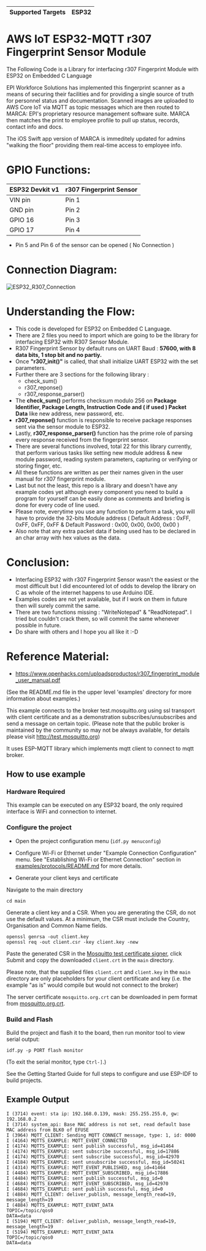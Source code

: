 | Supported Targets | ESP32 
| ----------------- | ----- 

# AWS IoT ESP32-MQTT r307 Fingerprint Sensor Module
The Following Code is a Library for interfacing r307 Fingerprint Module with ESP32 on Embedded C Language

EPI Workforce Solutions has implemented this fingerprint scanner as a means of securing their facilities and for providing a single source of truth for personnel status and documentation. Scanned images are uploaded to AWS Core IoT via MQTT as topic messages which are then routed to MARCA: EPI's proprietary resource management software suite. MARCA then matches the print to employee profile to pull up status, records, contact info and docs.

The iOS Swift app version of MARCA is immeditely updated for admins "walking the floor" providing them real-time access to employee info.

# GPIO Functions:
| ESP32 Devkit v1   | r307 Fingerprint Sensor |
| ------------- | ------------- |
| VIN pin | Pin 1 |
| GND pin | Pin 2 |
| GPIO 16 | Pin 3 |
| GPIO 17 | Pin 4 |

* Pin 5 and Pin 6 of the sensor can be opened ( No Connection )

# Connection Diagram:
![ESP32_R307_Connection](https://user-images.githubusercontent.com/99990377/171999044-11c50e19-c3a8-41ce-922c-179af355bffc.png)

# Understanding the Flow:
* This code is developed for ESP32 on Embedded C Language.
* There are 2 files you need to import which are going to be the library for interfacing ESP32 with R307 Sensor Module.
* R307 Fingerprint Sensor by default runs on UART Baud : **57600, with 8 data bits, 1 stop bit and no partiy.**
* Once **"r307_init()"** is called, that shall initialize UART ESP32 with the set parameters.
* Further there are 3 sections for the following library :
  * check_sum()
  * r307_reponse()
  * r307_response_parser()
* The **check_sum()** performs checksum modulo 256 on **Package Identifier, Package Length, Instruction Code and ( if used ) Packet Data** like new address, new password, etc.
* **r307_reponse()** function is responsible to receive package responses sent via the sensor module to ESP32.
* Lastly, **r307_response_parser()** function has the prime role of parsing every response received from the fingerprint sensor.
* There are several functions involved, total 22 for this library currently, that perform various tasks like setting new module address & new module password, reading system parameters, capturing or verifying or storing finger, etc.
* All these functions are written as per their names given in the user manual for r307 fingerprint module.
* Last but not the least, this repo is a library and doesn't have any example codes yet although every component you need to build a program for yourself can be easily done as comments and briefing is done for every code of line used.
* Please note, everytime you use any function to perform a task, you will have to provide the 32-bits Module address ( Default Address : 0xFF, 0xFF, 0xFF, 0xFF & Default Password : 0x00, 0x00, 0x00, 0x00 )
* Also note that any extra packet data if being used has to be declared in an char array with hex values as the data.

# Conclusion:
* Interfacing ESP32 with r307 Fingerprint Sensor wasn't the easiest or the most difficult but I did encountered lot of odds to develop the library on C as whole of the internet happens to use Arduino IDE.
* Examples codes are not yet available, but if I work on them in future then will surely commit the same.
* There are two functions missing : "WriteNotepad" & "ReadNotepad". I tried but couldn't crack them, so will commit the same whenever possible in future.
* Do share with others and I hope you all like it :-D

# Reference Material:
* https://www.openhacks.com/uploadsproductos/r307_fingerprint_module_user_manual.pdf



(See the README.md file in the upper level 'examples' directory for more information about examples.)

This example connects to the broker test.mosquitto.org using ssl transport with client certificate and as a demonstration subscribes/unsubscribes and send a message on certain topic.
(Please note that the public broker is maintained by the community so may not be always available, for details please visit http://test.mosquitto.org)

It uses ESP-MQTT library which implements mqtt client to connect to mqtt broker.

## How to use example

### Hardware Required

This example can be executed on any ESP32 board, the only required interface is WiFi and connection to internet.

### Configure the project

* Open the project configuration menu (`idf.py menuconfig`)
* Configure Wi-Fi or Ethernet under "Example Connection Configuration" menu. See "Establishing Wi-Fi or Ethernet Connection" section in [examples/protocols/README.md](../../README.md) for more details.

* Generate your client keys and certificate

Navigate to the main directory

```
cd main
```

Generate a client key and a CSR. When you are generating the CSR, do not use the default values. At a minimum, the CSR must include the Country, Organisation and Common Name fields.

```
openssl genrsa -out client.key
openssl req -out client.csr -key client.key -new
```

Paste the generated CSR in the [Mosquitto test certificate signer](https://test.mosquitto.org/ssl/index.php), click Submit and copy the downloaded `client.crt` in the `main` directory.

Please note, that the supplied files `client.crt` and `client.key` in the `main` directory are only placeholders for your client certificate and key (i.e. the example "as is" would compile but would not connect to the broker)

The server certificate `mosquitto.org.crt` can be downloaded in pem format from [mosquitto.org.crt](https://test.mosquitto.org/ssl/mosquitto.org.crt).

### Build and Flash

Build the project and flash it to the board, then run monitor tool to view serial output:

```
idf.py -p PORT flash monitor
```

(To exit the serial monitor, type ``Ctrl-]``.)

See the Getting Started Guide for full steps to configure and use ESP-IDF to build projects.

## Example Output

```
I (3714) event: sta ip: 192.168.0.139, mask: 255.255.255.0, gw: 192.168.0.2
I (3714) system_api: Base MAC address is not set, read default base MAC address from BLK0 of EFUSE
I (3964) MQTT_CLIENT: Sending MQTT CONNECT message, type: 1, id: 0000
I (4164) MQTTS_EXAMPLE: MQTT_EVENT_CONNECTED
I (4174) MQTTS_EXAMPLE: sent publish successful, msg_id=41464
I (4174) MQTTS_EXAMPLE: sent subscribe successful, msg_id=17886
I (4174) MQTTS_EXAMPLE: sent subscribe successful, msg_id=42970
I (4184) MQTTS_EXAMPLE: sent unsubscribe successful, msg_id=50241
I (4314) MQTTS_EXAMPLE: MQTT_EVENT_PUBLISHED, msg_id=41464
I (4484) MQTTS_EXAMPLE: MQTT_EVENT_SUBSCRIBED, msg_id=17886
I (4484) MQTTS_EXAMPLE: sent publish successful, msg_id=0
I (4684) MQTTS_EXAMPLE: MQTT_EVENT_SUBSCRIBED, msg_id=42970
I (4684) MQTTS_EXAMPLE: sent publish successful, msg_id=0
I (4884) MQTT_CLIENT: deliver_publish, message_length_read=19, message_length=19
I (4884) MQTTS_EXAMPLE: MQTT_EVENT_DATA
TOPIC=/topic/qos0
DATA=data
I (5194) MQTT_CLIENT: deliver_publish, message_length_read=19, message_length=19
I (5194) MQTTS_EXAMPLE: MQTT_EVENT_DATA
TOPIC=/topic/qos0
DATA=data
